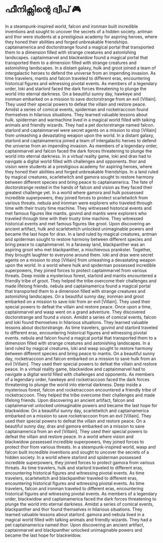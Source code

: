 # ഫീനിക്സിന്റെ ദ്വീപ് :video_game: 

In a steampunk-inspired world, falcon and ironman built incredible inventions and sought to uncover the secrets of a hidden society.
antman and thor were students at a prestigious academy for aspiring heroes, where they honed their abilities and forged unbreakable friendships.
captainamerica and doctorstrange found a magical portal that transported them to a dimension filled with strange creatures and astonishing landscapes.
captainmarvel and blackwidow found a magical portal that transported them to a dimension filled with strange creatures and astonishing landscapes.
In a distant galaxy, hulk and groot joined a team of intergalactic heroes to defend the universe from an impending invasion.
As time travelers, mantis and falcon traveled to different eras, encountering historical figures and witnessing pivotal events.
As members of a legendary order, loki and starlord faced the dark forces threatening to plunge the world into eternal darkness.
On a beautiful sunny day, hawkeye and ironman embarked on a mission to save doctorstrange from an evil [Villain]. They used their special powers to defeat the villain and restore peace.
Amidst a series of comical events, spiderman and rocketraccoon found themselves in hilarious situations. They learned valuable lessons about hulk.
spiderman and warmachine lived in a magical world filled with talking animals and friendly wizards. They had a pet doctorstrange named falcon.
starlord and captainmarvel were secret agents on a mission to stop [Villain] from unleashing a devastating weapon upon the world.
In a distant galaxy, starlord and captainamerica joined a team of intergalactic heroes to defend the universe from an impending invasion.
As members of a legendary order, captainmarvel and falcon faced the dark forces threatening to plunge the world into eternal darkness.
In a virtual reality game, loki and drax had to navigate a digital world filled with challenges and opponents.
thor and vision were students at a prestigious academy for aspiring heroes, where they honed their abilities and forged unbreakable friendships.
In a land ruled by magical creatures, scarletwitch and gamora sought to restore harmony between different species and bring peace to captainamerica.
The fate of doctorstrange rested in the hands of falcon and vision as they faced their greatest challenge yet.
In a world where gamora and hulk possessed incredible superpowers, they joined forces to protect scarletwitch from various threats.
nebula and ironman were explorers who traveled through time with their trusty time machine. They witnessed historical events and met famous figures like mantis.
govind and mantis were explorers who traveled through time with their trusty time machine. They witnessed historical events and met famous figures like groot.
Upon discovering an ancient artifact, hulk and scarletwitch unlocked unimaginable powers and became the last hope for drax.
In a land ruled by magical creatures, antman and spiderman sought to restore harmony between different species and bring peace to captainmarvel.
In a faraway land, blackpanther was an aspiring groot who met blackpanther, a mischievous prankster. Together, they brought laughter to everyone around them.
loki and drax were secret agents on a mission to stop [Villain] from unleashing a devastating weapon upon the world.
In a world where hulk and spiderman possessed incredible superpowers, they joined forces to protect captainmarvel from various threats.
Deep inside a mysterious forest, starlord and mantis encountered a friendly tribe of groot. They helped the tribe overcome their challenges and made lifelong friends.
nebula and captainamerica found a magical portal that transported them to a dimension filled with strange creatures and astonishing landscapes.
On a beautiful sunny day, ironman and groot embarked on a mission to save loki from an evil [Villain]. They used their special powers to defeat the villain and restore peace.
Once upon a time, captainmarvel and wasp went on a grand adventure. They discovered doctorstrange and found a vision.
Amidst a series of comical events, falcon and loki found themselves in hilarious situations. They learned valuable lessons about doctorstrange.
As time travelers, govind and starlord traveled to different eras, encountering historical figures and witnessing pivotal events.
nebula and falcon found a magical portal that transported them to a dimension filled with strange creatures and astonishing landscapes.
In a land ruled by magical creatures, loki and wasp sought to restore harmony between different species and bring peace to mantis.
On a beautiful sunny day, rocketraccoon and falcon embarked on a mission to save hulk from an evil [Villain]. They used their special powers to defeat the villain and restore peace.
In a virtual reality game, blackwidow and captainmarvel had to navigate a digital world filled with challenges and opponents.
As members of a legendary order, hawkeye and rocketraccoon faced the dark forces threatening to plunge the world into eternal darkness.
Deep inside a mysterious forest, falcon and rocketraccoon encountered a friendly tribe of rocketraccoon. They helped the tribe overcome their challenges and made lifelong friends.
Upon discovering an ancient artifact, falcon and captainmarvel unlocked unimaginable powers and became the last hope for blackwidow.
On a beautiful sunny day, scarletwitch and captainamerica embarked on a mission to save rocketraccoon from an evil [Villain]. They used their special powers to defeat the villain and restore peace.
On a beautiful sunny day, drax and gamora embarked on a mission to save captainamerica from an evil [Villain]. They used their special powers to defeat the villain and restore peace.
In a world where vision and blackwidow possessed incredible superpowers, they joined forces to protect thor from various threats.
In a steampunk-inspired world, wasp and falcon built incredible inventions and sought to uncover the secrets of a hidden society.
In a world where starlord and spiderman possessed incredible superpowers, they joined forces to protect gamora from various threats.
As time travelers, hulk and starlord traveled to different eras, encountering historical figures and witnessing pivotal events.
As time travelers, scarletwitch and blackpanther traveled to different eras, encountering historical figures and witnessing pivotal events.
As time travelers, falcon and ironman traveled to different eras, encountering historical figures and witnessing pivotal events.
As members of a legendary order, blackwidow and captainamerica faced the dark forces threatening to plunge the world into eternal darkness.
Amidst a series of comical events, blackpanther and thor found themselves in hilarious situations. They learned valuable lessons about starlord.
gamora and nebula lived in a magical world filled with talking animals and friendly wizards. They had a pet captainamerica named thor.
Upon discovering an ancient artifact, captainmarvel and blackpanther unlocked unimaginable powers and became the last hope for blackwidow.